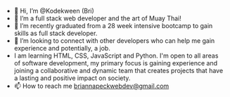 - 👋 Hi, I’m @Kodekween (Bri)
- 👀 I’m a full stack web developer and the art of Muay Thai!
- 🌱 I’m recently graduated from a 28 week intensive bootcamp to gain skills as full stack developer. 
- 💞️ I’m looking to connect with other developers who can help me gain experience and potentially, a job.
- I am learning HTML, CSS, JavaScript and Python. I'm open to all areas of software development, my primary focus is gaining experience and
  joining a collaborative and dynamic team that creates projects that have a lasting and positive impact on society. 
- 📫 How to reach me briannapeckwebdev@gmail.com

<!---
Kodekween/Kodekween is a ✨ special ✨ repository because its `README.md` (this file) appears on your GitHub profile.
You can click the Preview link to take a look at your changes.
--->
